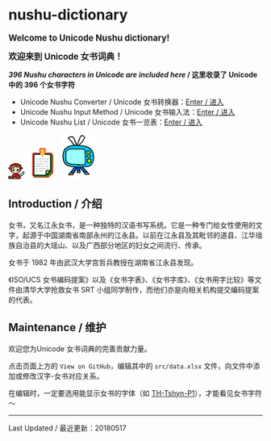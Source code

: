 # nushu-dictionary

<p><b><big>Welcome to Unicode Nushu dictionary!</big></b></p>

<p><b><big>欢迎来到 Unicode 女书词典！</big></b></p>

**_396 Nushu characters in Unicode are included here_ / 这里收录了 Unicode 中的 396 个女书字符**

* Unicode Nushu Converter / Unicode 女书转换器：[Enter / 进入](https://chromezh.github.io/nushu-dictionary/converter.htm)
* Unicode Nushu Input Method / Unicode 女书输入法：[Enter / 进入](https://chromezh.github.io/unicode_nushu/)
* Unicode Nushu List / Unicode 女书一览表：[Enter / 进入](https://chromezh.github.io/nushu-dictionary/list.htm)

![](gif/ico.gif) ![](gif/0012.gif) ![](gif/v4_anim022.gif)

## Introduction / 介绍

女书，又名江永女书，是一种独特的汉语书写系统。它是一种专门给女性使用的文字，起源于中国湖南省南部永州的江永县。以前在江永县及其毗邻的道县、江华瑶族自治县的大瑶山、以及广西部分地区的妇女之间流行、传承。

女书于 1982 年由武汉大学宫哲兵教授在湖南省江永县发现。

《ISO/UCS 女书编码提案》以及《女书字表》、《女书字库》、《女书用字比较》等文件由清华大学抢救女书 SRT 小组同学制作，而他们亦是向相关机构提交编码提案的代表。

## Maintenance / 维护

欢迎您为Unicode 女书词典的完善贡献力量。

点击页面上方的 `View on GitHub`，编辑其中的 `src/data.xlsx` 文件，向文件中添加或修改汉字-女书对应关系。

在编辑时，一定要选用能显示女书的字体（如 [TH-Tshyn-P1](http://cheonhyeong.com/Simplified/download.html)），才能看见女书字符～

---

Last Updated / 最近更新：20180517
